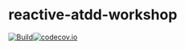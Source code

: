 # reactive-atdd-workshop

[![Build](https://github.com/carloscaverobarca/reactive-atdd-workshop/actions/workflows/gradle.yml/badge.svg)](https://github.com/carloscaverobarca/reactive-atdd-workshop/actions/workflows/gradle.yml)[![codecov.io](https://codecov.io/gh/carloscaverobarca/reactive-atdd-workshop/branch/main/graphs/badge.svg)](http://codecov.io/gh/carloscaverobarca/reactive-atdd-workshop)

